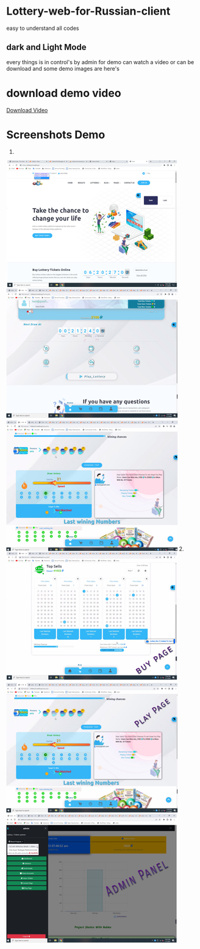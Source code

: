 # Lottery-web-for-Russian-client
easy to understand all codes

## dark and Light Mode
every things is in control's by admin
for demo can watch a video or can be download
and some demo images are here's
# download demo video
<a target="_blank" href="https://www.mediafire.com/file/vybl3rj43krzk8f/km_lottery_720p_30f_20230117_175234.mp4/file"> Download Video </a>

# Screenshots Demo
1.
<img src='demo 1.jpg'>
2.
<img src="demo 2.jpg">


